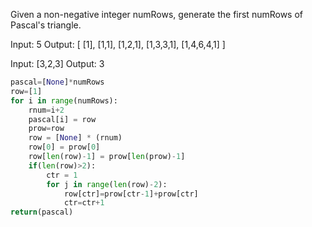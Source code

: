 Given a non-negative integer numRows, generate the first numRows of Pascal's triangle.

Input: 5
Output:
[
     [1],
    [1,1],
   [1,2,1],
  [1,3,3,1],
 [1,4,6,4,1]
]

Input: [3,2,3]
Output: 3

```python
pascal=[None]*numRows
row=[1]
for i in range(numRows):
    rnum=i+2
    pascal[i] = row
    prow=row
    row = [None] * (rnum)
    row[0] = prow[0]
    row[len(row)-1] = prow[len(prow)-1]
    if(len(row)>2):
        ctr = 1
        for j in range(len(row)-2):
            row[ctr]=prow[ctr-1]+prow[ctr]
            ctr=ctr+1        
return(pascal)

```

